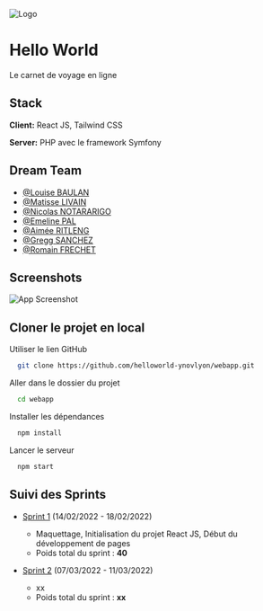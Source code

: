 
![Logo](https://github.com/helloworld-ynovlyon/webapp/blob/master/src/assets/images/logo.svg?raw=true)


# Hello World

Le carnet de voyage en ligne
## Stack

**Client:** React JS, Tailwind CSS

**Server:** PHP avec le framework Symfony


## Dream Team

- [@Louise BAULAN](https://github.com/Fayaah)
- [@Matisse LIVAIN](https://github.com/MLivain)
- [@Nicolas NOTARARIGO](https://github.com/Neerfix)
- [@Emeline PAL](https://github.com/emelinepal)
- [@Aimée RITLENG](https://github.com/Aimee-RTLNG)
- [@Gregg SANCHEZ](https://github.com/Arty3P)
- [@Romain FRECHET](https://github.com/Hikari-rom)


## Screenshots

![App Screenshot](https://via.placeholder.com/468x300?text=App+Screenshot+Here)


## Cloner le projet en local

Utiliser le lien GitHub

```bash
  git clone https://github.com/helloworld-ynovlyon/webapp.git
```

Aller dans le dossier du projet

```bash
  cd webapp
```

Installer les dépendances

```bash
  npm install
```

Lancer le serveur

```bash
  npm start
```


## Suivi des Sprints

- [Sprint 1](https://github.com/helloworld-ynovlyon/webapp/milestone/1) (14/02/2022 - 18/02/2022)
  - Maquettage, Initialisation du projet React JS, Début du développement de pages
  - Poids total du sprint : **40**


- [Sprint 2](https://github.com/helloworld-ynovlyon/webapp/milestone/2) (07/03/2022 - 11/03/2022)
    - xx
    - Poids total du sprint : **xx**